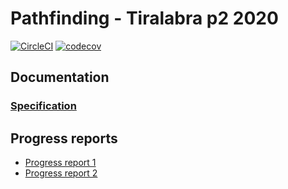 # Pathfinding - Tiralabra p2 2020


[![CircleCI](https://circleci.com/gh/Malpel/malpel-pathfinding.svg?style=svg)](https://circleci.com/gh/Malpel/malpel-pathfinding)
[![codecov](https://codecov.io/gh/Malpel/malpel-pathfinding/branch/master/graph/badge.svg)](https://codecov.io/gh/Malpel/malpel-pathfinding)


## Documentation
### [Specification](https://github.com/Malpel/malpel-pathfinding/blob/main/Documentation/Specification.md)

## Progress reports
- [Progress report 1](https://github.com/Malpel/malpel-pathfinding/blob/main/Documentation/Progress_report_1.md)
- [Progress report 2](https://github.com/Malpel/malpel-pathfinding/blob/main/Documentation/Progress_report_2.md)
